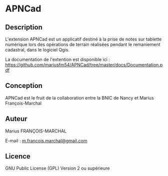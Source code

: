 # APNCad

## Description

L'extension APNCad est un applicatif destiné à la prise de notes sur tablette numérique lors des opérations de terrain réalisées pendant le remaniement cadastral, dans le logiciel Qgis.

La documentation de l'extention est disponible ici : https://github.com/mariusfm54/APNCad/tree/master/docs/Documentation.pdf

## Conception

APNCad est le fruit de la collaboration entre la BNIC de Nancy et Marius François-Marchal

## Auteur

Marius FRANÇOIS-MARCHAL

E-mail : m.francois.marchal@gmail.com

## Licence

GNU Public License (GPL) Version 2 ou supérieure